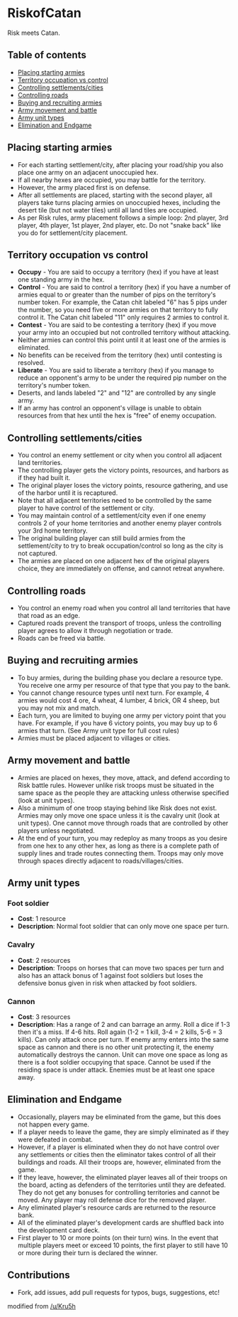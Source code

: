 RiskofCatan
===========

Risk meets Catan.

## Table of contents

 - [Placing starting armies](#placing-starting-armies)
 - [Territory occupation vs control](#territory-occupation-vs-control)
 - [Controlling settlements/cities](#controlling-settlements-cities)
 - [Controlling roads](#controlling-roads)
 - [Buying and recruiting armies](#buying-and-recruiting-armies)
 - [Army movement and battle](#army-movement-and-battle)
 - [Army unit types](#army-unit-types)
 - [Elimination and Endgame](#elimination-and-endgame)

## Placing starting armies ##

- For each starting settlement/city, after placing your road/ship you also place one army on an adjacent unoccupied hex.
- If all nearby hexes are occupied, you may battle for the territory.
- However, the army placed first is on defense.
- After all settlements are placed, starting with the second player, all players take turns placing armies on unoccupied hexes, including the desert tile (but not water tiles) until all land tiles are occupied.
- As per Risk rules, army placement follows a simple loop: 2nd player, 3rd player, 4th player, 1st player, 2nd player, etc. Do not "snake back" like you do for settlement/city placement.

## Territory occupation vs control ##

- **Occupy** - You are said to occupy a territory (hex) if you have at least one standing army in the hex.
- **Control** - You are said to control a territory (hex) if you have a number of armies equal to or greater than the number of pips on the territory's number token. For example, the Catan chit labeled "6" has 5 pips under the number, so you need five or more armies on that territory to fully control it. The Catan chit labeled "11" only requires 2 armies to control it.
- **Contest** - You are said to be contesting a territory (hex) if you move your army into an occupied but not controlled territory without attacking. 
- Neither armies can control this point until it at least one of the armies is eliminated.
- No benefits can be received from the territory (hex) until contesting is resolved.
- **Liberate** - You are said to liberate a territory (hex) if you manage to reduce an opponent's army to be under the required pip number on the territory's number token.
- Deserts, and lands labeled "2" and "12" are controlled by any single army.
- If an army has control an opponent's village is unable to obtain resources from that hex until the hex is "free" of enemy occupation. 

## Controlling settlements/cities ##

- You control an enemy settlement or city when you control all adjacent land territories.
- The controlling player gets the victory points, resources, and harbors as if they had built it.
- The original player loses the victory points, resource gathering, and use of the harbor until it is recaptured.
- Note that all adjacent territories need to be controlled by the same player to have control of the settlement or city.
- You may maintain control of a settlement/city even if one enemy controls 2 of your home territories and another enemy player controls your 3rd home territory.
- The original building player can still build armies from the settlement/city to try to break occupation/control so long as the city is not captured.
- The armies are placed on one adjacent hex of the original players choice, they are immediately on offense, and cannot retreat anywhere.

## Controlling roads ##

- You control an enemy road when you control all land territories that have that road as an edge.
- Captured roads prevent the transport of troops, unless the controlling player agrees to allow it through negotiation or trade.
- Roads can be freed via battle.

## Buying and recruiting armies ##

- To buy armies, during the building phase you declare a resource type. You receive one army per resource of that type that you pay to the bank.
- You cannot change resource types until next turn. For example, 4 armies would cost 4 ore, 4 wheat, 4 lumber, 4 brick, OR 4 sheep, but you may not mix and match.
- Each turn, you are limited to buying one army per victory point that you have. For example, if you have 6 victory points, you may buy up to 6 armies that turn. (See Army unit type for full cost rules)
- Armies must be placed adjacent to villages or cities.

## Army movement and battle ##

- Armies are placed on hexes, they move, attack, and defend according to Risk battle rules. However unlike risk troops must be situated in the same space as the people they are attacking unless otherwise specified (look at unit types).
- Also a minimum of one troop staying behind like Risk does not exist. Armies may only move one space unless it is the cavalry unit (look at unit types). One cannot move through roads that are controlled by other players unless negotiated.
- At the end of your turn, you may redeploy as many troops as you desire from one hex to any other hex, as long as there is a complete path of supply lines and trade routes connecting them. Troops may only move through spaces directly adjacent to roads/villages/cities. 

## Army unit types ##

### Foot soldier ###

- **Cost**: 1 resource
- **Description**: Normal foot soldier that can only move one space per turn.

### Cavalry ###

- **Cost**: 2 resources
- **Description**: Troops on horses that can move two spaces per turn and also has an attack bonus of 1 against foot soldiers but loses the defensive bonus given in risk when attacked by foot soldiers. 

### Cannon ###

- **Cost**: 3 resources
- **Description**: Has a range of 2 and can barrage an army. Roll a dice if 1-3 then it's a miss. If 4-6 hits. Roll again (1-2 = 1 kill, 3-4 = 2 kills, 5-6 = 3 kills). Can only attack once per turn. If enemy army enters into the same space as cannon and there is no other unit protecting it, the enemy automatically destroys the cannon. Unit can move one space as long as there is a foot soldier occupying that space. Cannot be used if the residing space is under attack. Enemies must be at least one space away. 

## Elimination and Endgame ##

- Occasionally, players may be eliminated from the game, but this does not happen every game.
- If a player needs to leave the game, they are simply eliminated as if they were defeated in combat.
- However, if a player is eliminated when they do not have control over any settlements or cities then the eliminator takes control of all their buildings and roads. All their troops are, however, eliminated from the game.
- If they leave, however, the eliminated player leaves all of their troops on the board, acting as defenders of the territories until they are defeated. They do not get any bonuses for controlling territories and cannot be moved. Any player may roll defense dice for the removed player.
- Any eliminated player's resource cards are returned to the resource bank.
- All of the eliminated player's development cards are shuffled back into the development card deck.
- First player to 10 or more points (on their turn) wins. In the event that multiple players meet or exceed 10 points, the first player to still have 10 or more during their turn is declared the winner.

## Contributions ##

- Fork, add issues, add pull requests for typos, bugs, suggestions, etc!

modified from [/u/Kru5h](http://www.reddit.com/r/boardgames/comments/16kg3s/a_fun_game_my_friends_and_i_play_risk_of_catan/c7wtxkg)
